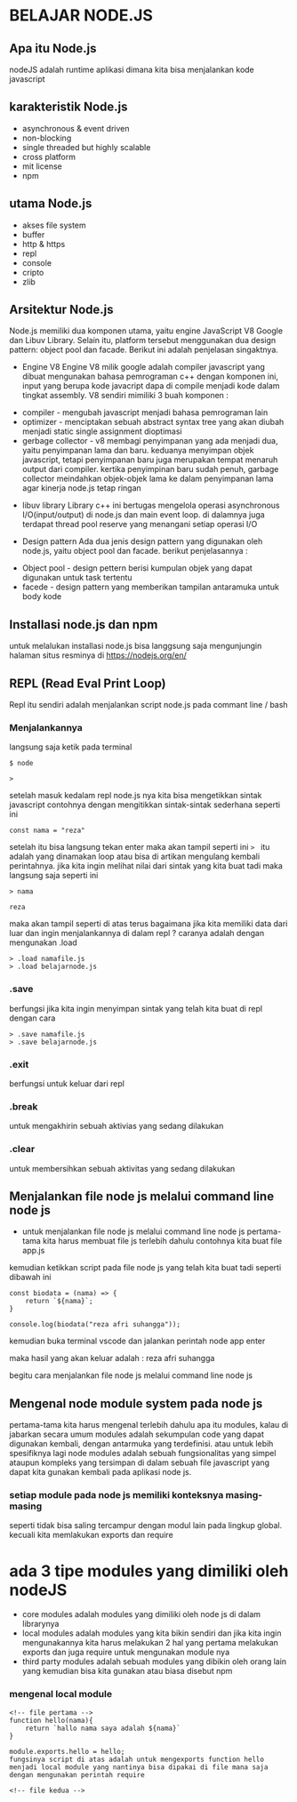# BELAJAR NODE.JS 

## Apa itu Node.js 
nodeJS adalah runtime aplikasi dimana kita bisa menjalankan kode javascript 

## karakteristik Node.js 
* asynchronous & event driven
* non-blocking 
* single threaded but highly scalable
* cross platform
* mit license 
* npm 

## utama Node.js
* akses file system 
* buffer 
* http & https
* repl 
* console 
* cripto 
* zlib


## Arsitektur Node.js
Node.js memiliki dua komponen utama, yaitu engine JavaScript V8 Google dan Libuv Library. Selain itu, platform tersebut menggunakan dua design pattern: object pool dan facade. Berikut ini adalah penjelasan singaktnya.

* Engine V8
Engine V8 milik google adalah compiler javascript yang dibuat mengunakan bahasa pemrograman c++ dengan komponen ini, input yang berupa kode javacript dapa di compile menjadi kode dalam tingkat assembly. V8 sendiri mimiliki 3 buah komponen :
+ compiler - mengubah javascript menjadi bahasa pemrograman lain
+ optimizer - menciptakan sebuah abstract syntax tree yang akan diubah menjadi static single assignment dioptimasi 
+ gerbage collector - v8 membagi penyimpanan yang ada menjadi dua, yaitu penyimpanan lama dan baru. keduanya menyimpan objek javascript, tetapi penyimpanan baru juga merupakan tempat menaruh output dari compiler. kertika penyimpinan baru sudah penuh, garbage collector meindahkan objek-objek lama ke dalam penyimpanan lama agar kinerja node.js tetap ringan

* libuv library 
Library c++ ini bertugas mengelola operasi asynchronous I/O(input/output) di node.js dan main event loop. di dalamnya juga terdapat thread pool reserve yang menangani setiap operasi I/O

* Design pattern 
Ada dua jenis design pattern yang digunakan oleh node.js, yaitu object pool dan facade. berikut penjelasannya :
+ Object pool - design pettern berisi kumpulan objek yang dapat digunakan untuk task tertentu 
+ facede - design pattern yang memberikan tampilan antaramuka untuk body kode

## Installasi node.js dan npm 
untuk melalukan installasi node.js bisa langgsung saja mengunjungin halaman situs resminya di https://nodejs.org/en/ 

## REPL (Read Eval Print Loop)
Repl itu sendiri adalah menjalankan script node.js pada commant line / bash 

### Menjalankannya 
langsung saja ketik pada terminal 
```
$ node 
```
```
> 
```
setelah masuk kedalam repl node.js nya kita bisa mengetikkan sintak javascript contohnya dengan mengitikkan sintak-sintak sederhana seperti ini
``` 
const nama = "reza" 
```
setelah itu bisa langsung tekan enter maka akan tampil seperti ini 
```> ``` itu adalah yang dinamakan loop atau bisa di artikan mengulang kembali perintahnya. jika kita ingin melihat nilai dari sintak yang kita buat tadi maka langsung saja seperti ini 
``` 
> nama 
```
``` 
reza 
```
maka akan tampil seperti di atas
terus bagaimana jika kita memiliki data dari luar dan ingin menjalankannya di dalam repl ? 
caranya adalah dengan mengunakan .load 
```
> .load namafile.js
> .load belajarnode.js

```

### .save 
berfungsi jika kita ingin menyimpan sintak yang telah kita buat di repl dengan cara 
``` 
> .save namafile.js 
> .save belajarnode.js 

```

### .exit
berfungsi untuk keluar dari repl 
### .break 
untuk mengakhirin sebuah aktivias yang sedang dilakukan 
### .clear 
untuk membersihkan sebuah aktivitas yang sedang dilakukan 

## Menjalankan file node js melalui command line node js
* untuk menjalankan file node js melalui command line node js pertama-tama kita harus membuat file js terlebih dahulu contohnya kita buat file app.js

kemudian ketikkan script pada file node js yang telah kita buat tadi seperti dibawah ini 
```
const biodata = (nama) => {
    return `${nama}`;
}

console.log(biodata("reza afri suhangga"));

```

kemudian buka terminal vscode dan jalankan perintah node app enter 

maka hasil yang akan keluar adalah : reza afri suhangga 

begitu cara menjalankan file node js melalui command line node js 

## Mengenal node module system pada node js
pertama-tama kita harus mengenal terlebih dahulu apa itu modules, kalau di jabarkan secara umum modules adalah sekumpulan code yang dapat digunakan kembali, dengan antarmuka yang terdefinisi. atau untuk lebih spesifiknya lagi node modules adalah sebuah fungsionalitas yang simpel ataupun kompleks yang tersimpan di dalam sebuah file javascript yang dapat kita gunakan kembali pada aplikasi node js.

### setiap module pada node js memiliki konteksnya masing-masing
 seperti tidak bisa saling tercampur dengan modul lain pada lingkup global. kecuali kita memlakukan exports dan require 

# ada 3 tipe modules yang dimiliki oleh nodeJS
* core modules
adalah modules yang dimiliki oleh node js di dalam librarynya 
* local modules
adalah modules yang kita bikin sendiri dan jika kita ingin mengunakannya kita harus melakukan 2 hal yang pertama melakukan exports dan juga require untuk mengunakan module nya 
* third party modules 
adalah sebuah modules yang dibikin oleh orang lain yang kemudian bisa kita gunakan atau biasa disebut npm


### mengenal local module
```
<!-- file pertama -->
function hello(nama){
    return `hallo nama saya adalah ${nama}`
}

module.exports.hello = hello;
fungsinya script di atas adalah untuk mengexports function hello menjadi local module yang nantinya bisa dipakai di file mana saja dengan mengunakan perintah require 

<!-- file kedua -->

```
